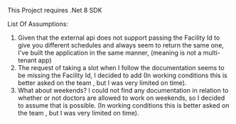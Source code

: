 This Project requires .Net 8 SDK


List Of Assumptions:

1. Given that the external api does not support passing the Facility Id to give you different schedules and always seem to return the same one, I've built the application in the same manner, (meaning is not a multi-tenant app)
2. The request of taking a slot when I follow the documentation seems to be missing the Facility Id, I decided to add (In working conditions this is better asked on the team , but I was very limited on time).
3. What about weekends? I could not find any documentation in relation to whether or not doctors are allowed to work  on weekends, so I decided to assume that is possible. (In working conditions this is better asked on the team , but I was very limited on time).
